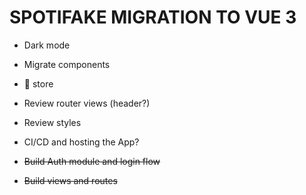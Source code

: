 # SPOTIFAKE MIGRATION TO VUE 3

- Dark mode
- Migrate components
- 🍍 store
- Review router views (header?)
- Review styles
- CI/CD and hosting the App?

- ~~Build Auth module and login flow~~
- ~~Build views and routes~~
